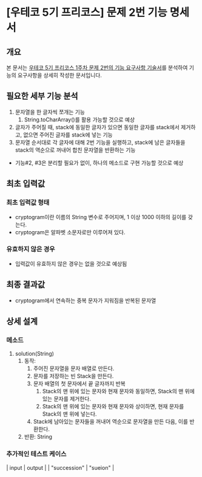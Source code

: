# [우테코 5기 프리코스] 문제 2번 기능 명세서
## 개요
본 문서는 [우테코 5기 프리코스 1주차 문제 2번의 기능 요구사항 기술서](https://github.com/DevJay1024/java-onboarding/blob/main/docs/PROBLEM2.md)를 분석하여 기능의 요구사항을 상세히 작성한 문서입니다.

## 필요한 세부 기능 분석
1. 문자열을 한 글자씩 쪼개는 기능
   1. String.toCharArray()를 활용 가능할 것으로 예상
2. 글자가 주어질 때, stack에 동일한 글자가 있으면 동일한 글자를 stack에서 제거하고, 없으면 주어진 글자를 stack에 넣는 기능
3. 문자열 순서대로 각 글자에 대해 2번 기능을 실행하고, stack에 남은 글자들을 stack의 역순으로 꺼내어 합친 문자열을 반환하는 기능
- 기능#2, #3은 분리할 필요가 없이, 하나의 메소드로 구현 가능할 것으로 예상

## 최초 입력값
### 최초 입력값 형태
- cryptogram이란 이름의 String 변수로 주어지며, 1 이상 1000 이하의 길이를 갖는다.
- cryptogram은 알파벳 소문자로만 이루어져 있다.

### 유효하지 않은 경우
- 입력값이 유효하지 않은 경우는 없을 것으로 예상됨

## 최종 결과값
- cryptogram에서 연속하는 중복 문자가 지워짐을 반복된 문자열


## 상세 설계
### 메소드
1. solution(String)
   1. 동작:
      1. 주어진 문자열을 문자 배열로 만든다.
      2. 문자를 저장하는 빈 Stack을 만든다.
      3. 문자 배열의 첫 문자에서 끝 글자까지 반복
         1. Stack의 맨 위에 있는 문자와 현재 문자와 동일하면, Stack의 맨 위에 있는 문자를 제거한다.
         2. Stack의 맨 위에 있는 문자와 현재 문자와 상이하면, 현재 문자를 Stack의 맨 위에 넣는다.
      4. Stack에 남아있는 문자들을 꺼내어 역순으로 문자열을 만든 다음, 이를 반환한다.
   2. 반환: String
   
### 추가적인 테스트 케이스
| input | output |
| "succession" | "sueion" |